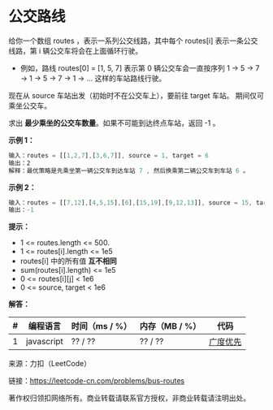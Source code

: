 # 公交路线

给你一个数组 routes ，表示一系列公交线路，其中每个 routes[i] 表示一条公交线路，第 i 辆公交车将会在上面循环行驶。

- 例如，路线 routes[0] = [1, 5, 7] 表示第 0 辆公交车会一直按序列 1 -> 5 -> 7 -> 1 -> 5 -> 7 -> 1 -> ... 这样的车站路线行驶。

现在从 source 车站出发（初始时不在公交车上），要前往 target 车站。 期间仅可乘坐公交车。

求出 **最少乘坐的公交车数量**。如果不可能到达终点车站，返回 -1 。

**示例 1：**

``` javascript
输入：routes = [[1,2,7],[3,6,7]], source = 1, target = 6
输出：2
解释：最优策略是先乘坐第一辆公交车到达车站 7 , 然后换乘第二辆公交车到车站 6 。 
```

**示例 2：**

``` javascript
输入：routes = [[7,12],[4,5,15],[6],[15,19],[9,12,13]], source = 15, target = 12
输出：-1
```

**提示：**

- 1 <= routes.length <= 500.
- 1 <= routes[i].length <= 1e5
- routes[i] 中的所有值 **互不相同**
- sum(routes[i].length) <= 1e5
- 0 <= routes[i][j] < 1e6
- 0 <= source, target < 1e6

**解答：**

**#**|**编程语言**|**时间（ms / %）**|**内存（MB / %）**|**代码**
--|--|--|--|--
1|javascript|?? / ??|?? / ??|[广度优先](./javascript/ac_v1.js)

来源：力扣（LeetCode）

链接：https://leetcode-cn.com/problems/bus-routes

著作权归领扣网络所有。商业转载请联系官方授权，非商业转载请注明出处。
